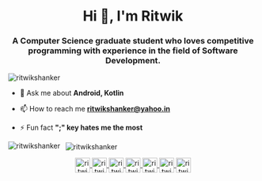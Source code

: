 <h1 align="center">Hi 👋, I'm Ritwik</h1>
<h3 align="center">A Computer Science graduate student who loves competitive programming with experience in the field of Software Development.</h3>
<p align="left">
	<img src="https://komarev.com/ghpvc/?username=ritwikshanker" alt="ritwikshanker" />
</p>

- 💬 Ask me about **Android, Kotlin**

- 📫 How to reach me **ritwikshanker@yahoo.in**

- ⚡ Fun fact **";" key hates me the most**


<p>
	<img align="left" src="https://github-readme-stats.vercel.app/api/top-langs/?username=ritwikshanker&layout=compact&hide=html&theme=dracula" alt="ritwikshanker" />
</p>
<p>&nbsp;
	<img align="center" src="https://github-readme-stats.vercel.app/api?username=ritwikshanker&show_icons=true&theme=dracula" alt="ritwikshanker" />
</p>
<p align="center">
	<a href="https://dev.to/ritwikshanker" target="blank">
		<img align="center" src="https://cdn.jsdelivr.net/npm/simple-icons@4.14.0/icons/dev-dot-to.svg" alt="ritwikshanker" height="30" width="30" />
	</a>
	<a href="https://twitter.com/ritwikshanker" target="blank">
		<img align="center" src="https://cdn.jsdelivr.net/npm/simple-icons@4.14.0/icons/twitter.svg" alt="ritwikshanker" height="30" width="30" />
	</a>
	<a href="https://linkedin.com/in/ritwikshanker" target="blank">
		<img align="center" src="https://cdn.jsdelivr.net/npm/simple-icons@4.14.0/icons/linkedin.svg" alt="ritwikshanker" height="30" width="30" />
	</a>
	<a href="https://stackoverflow.com/users/7024091/ritwikshanker" target="blank">
		<img align="center" src="https://cdn.jsdelivr.net/npm/simple-icons@4.14.0/icons/stackoverflow.svg" alt="ritwikshanker" height="30" width="30" />
	</a>
	<a href="https://fb.com/ritwikshanker" target="blank">
		<img align="center" src="https://cdn.jsdelivr.net/npm/simple-icons@4.14.0/icons/facebook.svg" alt="ritwikshanker" height="30" width="30" />
	</a>
	<a href="https://instagram.com/ritwikshanker" target="blank">
		<img align="center" src="https://cdn.jsdelivr.net/npm/simple-icons@4.14.0/icons/instagram.svg" alt="ritwikshanker" height="30" width="30" />
	</a>
	<a href="https://www.youtube.com/c/ritwikshanker" target="blank">
		<img align="center" src="https://cdn.jsdelivr.net/npm/simple-icons@4.14.0/icons/youtube.svg" alt="ritwikshanker" height="30" width="30" />
	</a>
</p>
